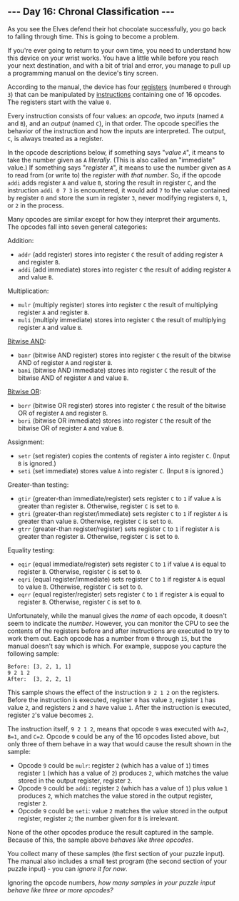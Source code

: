 ﻿## --- Day 16: Chronal Classification ---

As you see the Elves defend their hot chocolate successfully, you go back to falling through time. This is going to become a problem.

If you're ever going to return to your own time, you need to understand how this device on your wrist works. You have a little while before you reach your next destination, and with a bit of trial and error, you manage to pull up a programming manual on the device's tiny screen.

According to the manual, the device has four  [registers](https://en.wikipedia.org/wiki/Hardware_register)  (numbered  `0`  through  `3`) that can be manipulated by  [instructions](https://en.wikipedia.org/wiki/Instruction_set_architecture#Instructions)  containing one of 16 opcodes. The registers start with the value  `0`.

Every instruction consists of four values: an  _opcode_, two  _inputs_  (named  `A`  and  `B`), and an  _output_  (named  `C`), in that order. The opcode specifies the behavior of the instruction and how the inputs are interpreted. The output,  `C`, is always treated as a register.

In the opcode descriptions below, if something says "_value  `A`_", it means to take the number given as  `A`  _literally_. (This is also called an "immediate" value.) If something says "_register  `A`_", it means to use the number given as  `A`  to read from (or write to) the  _register with that number_. So, if the opcode  `addi`  adds register  `A`  and value  `B`, storing the result in register  `C`, and the instruction  `addi 0 7 3`  is encountered, it would add  `7`  to the value contained by register  `0`  and store the sum in register  `3`, never modifying registers  `0`,  `1`, or  `2`  in the process.

Many opcodes are similar except for how they interpret their arguments. The opcodes fall into seven general categories:

Addition:

-   `addr`  (add register) stores into register  `C`  the result of adding register  `A`  and register  `B`.
-   `addi`  (add immediate) stores into register  `C`  the result of adding register  `A`  and value  `B`.

Multiplication:

-   `mulr`  (multiply register) stores into register  `C`  the result of multiplying register  `A`  and register  `B`.
-   `muli`  (multiply immediate) stores into register  `C`  the result of multiplying register  `A`  and value  `B`.

[Bitwise AND](https://en.wikipedia.org/wiki/Bitwise_AND):

-   `banr`  (bitwise AND register) stores into register  `C`  the result of the bitwise AND of register  `A`  and register  `B`.
-   `bani`  (bitwise AND immediate) stores into register  `C`  the result of the bitwise AND of register  `A`  and value  `B`.

[Bitwise OR](https://en.wikipedia.org/wiki/Bitwise_OR):

-   `borr`  (bitwise OR register) stores into register  `C`  the result of the bitwise OR of register  `A`  and register  `B`.
-   `bori`  (bitwise OR immediate) stores into register  `C`  the result of the bitwise OR of register  `A`  and value  `B`.

Assignment:

-   `setr`  (set register) copies the contents of register  `A`  into register  `C`. (Input  `B`  is ignored.)
-   `seti`  (set immediate) stores value  `A`  into register  `C`. (Input  `B`  is ignored.)

Greater-than testing:

-   `gtir`  (greater-than immediate/register) sets register  `C`  to  `1`  if value  `A`  is greater than register  `B`. Otherwise, register  `C`  is set to  `0`.
-   `gtri`  (greater-than register/immediate) sets register  `C`  to  `1`  if register  `A`  is greater than value  `B`. Otherwise, register  `C`  is set to  `0`.
-   `gtrr`  (greater-than register/register) sets register  `C`  to  `1`  if register  `A`  is greater than register  `B`. Otherwise, register  `C`  is set to  `0`.

Equality testing:

-   `eqir`  (equal immediate/register) sets register  `C`  to  `1`  if value  `A`  is equal to register  `B`. Otherwise, register  `C`  is set to  `0`.
-   `eqri`  (equal register/immediate) sets register  `C`  to  `1`  if register  `A`  is equal to value  `B`. Otherwise, register  `C`  is set to  `0`.
-   `eqrr`  (equal register/register) sets register  `C`  to  `1`  if register  `A`  is equal to register  `B`. Otherwise, register  `C`  is set to  `0`.

Unfortunately, while the manual gives the  _name_  of each opcode, it doesn't seem to indicate the  _number_. However, you can monitor the CPU to see the contents of the registers before and after instructions are executed to try to work them out. Each opcode has a number from  `0`  through  `15`, but the manual doesn't say which is which. For example, suppose you capture the following sample:

```
Before: [3, 2, 1, 1]
9 2 1 2
After:  [3, 2, 2, 1]

```

This sample shows the effect of the instruction  `9 2 1 2`  on the registers. Before the instruction is executed, register  `0`  has value  `3`, register  `1`  has value  `2`, and registers  `2`  and  `3`  have value  `1`. After the instruction is executed, register  `2`'s value becomes  `2`.

The instruction itself,  `9 2 1 2`, means that opcode  `9`  was executed with  `A=2`,  `B=1`, and  `C=2`. Opcode  `9`  could be any of the 16 opcodes listed above, but only three of them behave in a way that would cause the result shown in the sample:

-   Opcode  `9`  could be  `mulr`: register  `2`  (which has a value of  `1`) times register  `1`  (which has a value of  `2`) produces  `2`, which matches the value stored in the output register, register  `2`.
-   Opcode  `9`  could be  `addi`: register  `2`  (which has a value of  `1`) plus value  `1`  produces  `2`, which matches the value stored in the output register, register  `2`.
-   Opcode  `9`  could be  `seti`: value  `2`  matches the value stored in the output register, register  `2`; the number given for  `B`  is irrelevant.

None of the other opcodes produce the result captured in the sample. Because of this, the sample above  _behaves like three opcodes_.

You collect many of these samples (the first section of your puzzle input). The manual also includes a small test program (the second section of your puzzle input) - you can  _ignore it for now_.

Ignoring the opcode numbers,  _how many samples in your puzzle input behave like three or more opcodes?_